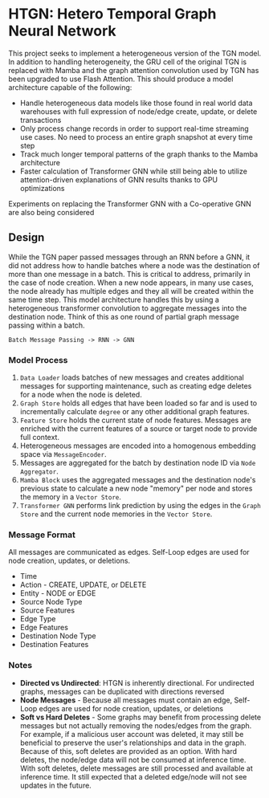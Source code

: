 # HTGN: Hetero Temporal Graph Neural Network

This project seeks to implement a heterogeneous version of the TGN model. In addition to handling heterogeneity, the GRU
cell of the original TGN is replaced with Mamba and the graph attention convolution used by TGN has been upgraded to use 
Flash Attention.
This should produce a model architecture capable of the following:
* Handle heterogeneous data models like those found in real world data warehouses with full expression of node/edge 
create, update, or delete transactions
* Only process change records in order to support real-time streaming use cases. No need to process an entire graph 
snapshot at every time step
* Track much longer temporal patterns of the graph thanks to the Mamba architecture
* Faster calculation of Transformer GNN while still being able to utilize attention-driven explanations of GNN results
thanks to GPU optimizations

Experiments on replacing the Transformer GNN with a Co-operative GNN are also being considered

## Design
While the TGN paper passed messages through an RNN before a GNN, it did not address how to handle batches where a node 
was the destination of more than one message in a batch. This is critical to address, primarily in the case of node 
creation. When a new node appears, in many use cases, the node already has multiple edges and they all will be created 
within the same time step. This model architecture handles this by using a heterogeneous transformer convolution to 
aggregate messages into the destination node. Think of this as one round of partial graph message passing within a batch.

`Batch Message Passing -> RNN -> GNN`

### Model Process
1. `Data Loader` loads batches of new messages and creates additional messages for supporting maintenance, such as 
creating edge deletes for a node when the node is deleted. 
2. `Graph Store` holds all edges that have been loaded so far and is used to incrementally calculate `degree` or any 
other additional graph features.
3. `Feature Store` holds the current state of node features. Messages are enriched with the current features of a source 
or target node to provide full context.
4.  Heterogeneous messages are encoded into a homogenous embedding space via `MessageEncoder`.
5.  Messages are aggregated for the batch by destination node ID via `Node Aggregator`.
6.  `Mamba Block` uses the aggregated messages and the destination node's previous state to calculate a new node 
"memory" per node and stores the memory in a `Vector Store`.
7.  `Transformer GNN` performs link prediction by using the edges in the `Graph Store` and the current node memories in 
the `Vector Store`.

### Message Format
All messages are communicated as edges. Self-Loop edges are used for node creation, updates, or deletions. 
* Time
* Action - CREATE, UPDATE, or DELETE
* Entity - NODE or EDGE
* Source Node Type
* Source Features
* Edge Type
* Edge Features
* Destination Node Type
* Destination Features


### Notes
* **Directed vs Undirected**: HTGN is inherently directional. For undirected graphs, messages can be duplicated with directions reversed
* **Node Messages** - Because all messages must contain an edge, Self-Loop edges are used for node creation, updates, or deletions
* **Soft vs Hard Deletes** - Some graphs may benefit from processing delete messages but not actually removing the nodes/edges from the graph. For example, if a malicious user account was deleted, it may still be beneficial to preserve the user's relationships and data in the graph. Because of this, soft deletes are provided as an option. With hard deletes, the node/edge data will not be consumed at inference time. With soft deletes, delete messages are still processed and available at inference time. It still expected that a deleted edge/node will not see updates in the future.
